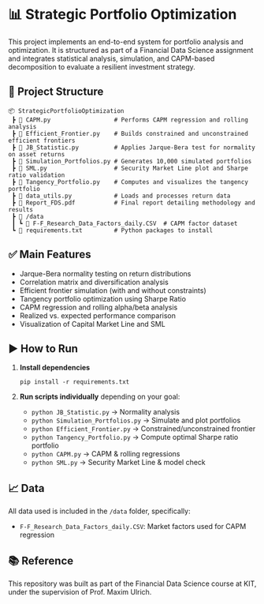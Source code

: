 # 📊 Strategic Portfolio Optimization

This project implements an end-to-end system for portfolio analysis and optimization. It is structured as part of a Financial Data Science assignment and integrates statistical analysis, simulation, and CAPM-based decomposition to evaluate a resilient investment strategy.

## 📁 Project Structure

```
📦 StrategicPortfolioOptimization
 ┣ 📜 CAPM.py                  # Performs CAPM regression and rolling analysis
 ┣ 📜 Efficient_Frontier.py    # Builds constrained and unconstrained efficient frontiers
 ┣ 📜 JB_Statistic.py          # Applies Jarque-Bera test for normality on asset returns
 ┣ 📜 Simulation_Portfolios.py # Generates 10,000 simulated portfolios
 ┣ 📜 SML.py                   # Security Market Line plot and Sharpe ratio validation
 ┣ 📜 Tangency_Portfolio.py    # Computes and visualizes the tangency portfolio
 ┣ 📜 data_utils.py            # Loads and processes return data
 ┣ 📄 Report_FDS.pdf           # Final report detailing methodology and results
 ┣ 📂 /data
 ┃ ┗ 📄 F-F_Research_Data_Factors_daily.CSV  # CAPM factor dataset
 ┗ 📄 requirements.txt         # Python packages to install
```

## ✅ Main Features

- Jarque-Bera normality testing on return distributions
- Correlation matrix and diversification analysis
- Efficient frontier simulation (with and without constraints)
- Tangency portfolio optimization using Sharpe Ratio
- CAPM regression and rolling alpha/beta analysis
- Realized vs. expected performance comparison
- Visualization of Capital Market Line and SML

## ▶️ How to Run

1. **Install dependencies**
   ```
   pip install -r requirements.txt
   ```

2. **Run scripts individually** depending on your goal:
   - `python JB_Statistic.py` → Normality analysis
   - `python Simulation_Portfolios.py` → Simulate and plot portfolios
   - `python Efficient_Frontier.py` → Constrained/unconstrained frontier
   - `python Tangency_Portfolio.py` → Compute optimal Sharpe ratio portfolio
   - `python CAPM.py` → CAPM & rolling regressions
   - `python SML.py` → Security Market Line & model check

## 📈 Data

All data used is included in the `/data` folder, specifically:
- `F-F_Research_Data_Factors_daily.CSV`: Market factors used for CAPM regression

## 📚 Reference

This repository was built as part of the Financial Data Science course at KIT, under the supervision of Prof. Maxim Ulrich.

